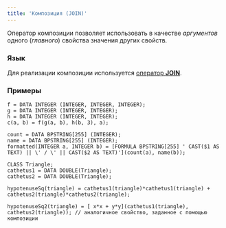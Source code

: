 ```yaml
---
title: 'Композиция (JOIN)'
---
```


Оператор композиции позволяет использовать в качестве *аргументов* одного (*главного*) свойства значения других свойств.

### Язык

Для реализации композиции используется [оператор **JOIN**](JOIN_operator.md).

### Примеры


```lsf
f = DATA INTEGER (INTEGER, INTEGER, INTEGER);
g = DATA INTEGER (INTEGER, INTEGER);
h = DATA INTEGER (INTEGER, INTEGER);
c(a, b) = f(g(a, b), h(b, 3), a);

count = DATA BPSTRING[255] (INTEGER);
name = DATA BPSTRING[255] (INTEGER);
formatted(INTEGER a, INTEGER b) = [FORMULA BPSTRING[255] ' CAST($1 AS TEXT) || \' / \' || CAST($2 AS TEXT)'](count(a), name(b));
```


```lsf
CLASS Triangle;
cathetus1 = DATA DOUBLE(Triangle);
cathetus2 = DATA DOUBLE(Triangle);

hypotenuseSq(triangle) = cathetus1(triangle)*cathetus1(triangle) + cathetus2(triangle)*cathetus2(triangle);

hypotenuseSq2(triangle) = [ x*x + y*y](cathetus1(triangle), cathetus2(triangle)); // аналогичное свойство, заданное с помощью композиции
```

